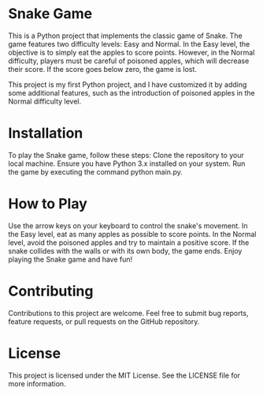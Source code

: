 # Snake Game
This is a Python project that implements the classic game of Snake. The game features two difficulty levels: Easy and Normal. In the Easy level, the objective is to simply eat the apples to score points. However, in the Normal difficulty, players must be careful of poisoned apples, which will decrease their score. If the score goes below zero, the game is lost.

This project is my first Python project, and I have customized it by adding some additional features, such as the introduction of poisoned apples in the Normal difficulty level.

# Installation
To play the Snake game, follow these steps:
Clone the repository to your local machine.
Ensure you have Python 3.x installed on your system.
Run the game by executing the command python main.py.
# How to Play
Use the arrow keys on your keyboard to control the snake's movement.
In the Easy level, eat as many apples as possible to score points.
In the Normal level, avoid the poisoned apples and try to maintain a positive score.
If the snake collides with the walls or with its own body, the game ends.
Enjoy playing the Snake game and have fun!


# Contributing
Contributions to this project are welcome. Feel free to submit bug reports, feature requests, or pull requests on the GitHub repository.

# License
This project is licensed under the MIT License. See the LICENSE file for more information.